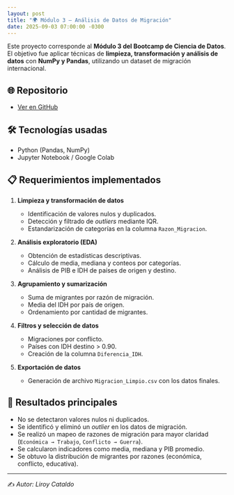 ```yaml
---
layout: post
title: "🌍 Módulo 3 – Análisis de Datos de Migración"
date: 2025-09-03 07:00:00 -0300
---
```



Este proyecto corresponde al **Módulo 3 del Bootcamp de Ciencia de Datos**.  
El objetivo fue aplicar técnicas de **limpieza, transformación y análisis de datos** con **NumPy y Pandas**, utilizando un dataset de migración internacional.

## 🌐 Repositorio
- [Ver en GitHub](https://github.com/LirBast/Portafolio/tree/portafolio/modulo%203)  

## 🛠️ Tecnologías usadas
- Python (Pandas, NumPy)  
- Jupyter Notebook / Google Colab  

## 📋 Requerimientos implementados
1. **Limpieza y transformación de datos**  
   - Identificación de valores nulos y duplicados.  
   - Detección y filtrado de *outliers* mediante IQR.  
   - Estandarización de categorías en la columna `Razon_Migracion`.  

2. **Análisis exploratorio (EDA)**  
   - Obtención de estadísticas descriptivas.  
   - Cálculo de media, mediana y conteos por categorías.  
   - Análisis de PIB e IDH de países de origen y destino.  

3. **Agrupamiento y sumarización**  
   - Suma de migrantes por razón de migración.  
   - Media del IDH por país de origen.  
   - Ordenamiento por cantidad de migrantes.  

4. **Filtros y selección de datos**  
   - Migraciones por conflicto.  
   - Países con IDH destino > 0.90.  
   - Creación de la columna `Diferencia_IDH`.  

5. **Exportación de datos**  
   - Generación de archivo `Migracion_Limpio.csv` con los datos finales.  

## 🎯 Resultados principales
- No se detectaron valores nulos ni duplicados.  
- Se identificó y eliminó un *outlier* en los datos de migración.  
- Se realizó un mapeo de razones de migración para mayor claridad (`Económica → Trabajo`, `Conflicto → Guerra`).  
- Se calcularon indicadores como media, mediana y PIB promedio.  
- Se obtuvo la distribución de migrantes por razones (económica, conflicto, educativa).  

---

✍️ *Autor: Liroy Cataldo*
